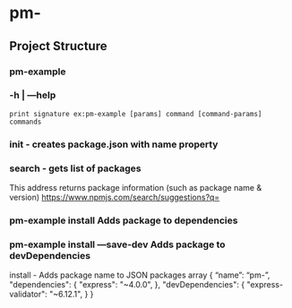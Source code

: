 # pm-<Lang-here>

## Project Structure

### pm-example 
### -h | —help
	print signature ex:pm-example [params] command [command-params]  
	commands 

### init <name> - creates package.json with name property

### search - gets list of packages

This address returns package information (such as package name & version)
https://www.npmjs.com/search/suggestions?q=<package-name-here>


### pm-example install				 			Adds package to dependencies
### pm-example install —save-dev 			Adds package to devDependencies

install - Adds package name to JSON packages array
	{
		“name”: “pm-<Lang-here>”,
		"dependencies": {
			"express": "~4.0.0",
		},
		"devDependencies": {
			"express-validator": "~6.12.1",
		}
	}